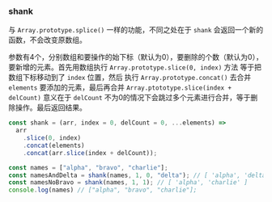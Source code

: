 ### shank

与 `Array.prototype.splice()` 一样的功能，不同之处在于 `shank` 会返回一个新的函数，不会改变原数组。

参数有4个，分别数组和要操作的始下标（默认为0），要删除的个数（默认为0），要新增的元素。首先用数组执行 `Array.prototype.slice(0, index)` 方法 等于把数组下标移动到了 `index` 位置，然后 执行 `Array.prototype.concat()` 去合并 `elements` 要添加的元素，最后再合并 `Array.ptototype.slice(index + delCount)` 意义在于 `delCount` 不为0的情况下会跳过多个元素进行合并，等于删除操作。最后返回结果。

```js
const shank = (arr, index = 0, delCount = 0, ...elements) =>
  arr
    .slice(0, index)
    .concat(elements)
    .concat(arr.slice(index + delCount));
```


```js
const names = ["alpha", "bravo", "charlie"];
const namesAndDelta = shank(names, 1, 0, "delta"); // [ 'alpha', 'delta', 'bravo', 'charlie' ]
const namesNoBravo = shank(names, 1, 1); // [ 'alpha', 'charlie' ]
console.log(names) // ["alpha", "bravo", "charlie"];
```